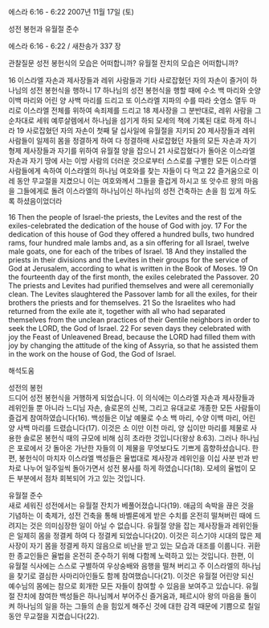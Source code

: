 에스라 6:16 - 6:22 
2007년 11월 17일 (토)

성전 봉헌과 유월절 준수



에스라 6:16 - 6:22 / 새찬송가 337 장


관찰질문
성전 봉헌식의 모습은 어떠합니까? 
유월절 잔치의 모습은 어떠합니까? 

16 이스라엘 자손과 제사장들과 레위 사람들과 기타 사로잡혔던 자의 자손이 즐거이 하나님의 성전 봉헌식을 행하니 17 하나님의 성전 봉헌식을 행할 때에 수소 백 마리와 숫양 이백 마리와 어린 양 사백 마리를 드리고 또 이스라엘 지파의 수를 따라 숫염소 열두 마리로 이스라엘 전체를 위하여 속죄제를 드리고 18 제사장을 그 분반대로, 레위 사람을 그 순차대로 세워 예루살렘에서 하나님을 섬기게 하되 모세의 책에 기록된 대로 하게 하니라 19 사로잡혔던 자의 자손이 첫째 달 십사일에 유월절을 지키되 20 제사장들과 레위 사람들이 일제히 몸을 정결하게 하여 다 정결하매 사로잡혔던 자들의 모든 자손과 자기 형제 제사장들과 자기를 위하여 유월절 양을 잡으니 21 사로잡혔다가 돌아온 이스라엘 자손과 자기 땅에 사는 이방 사람의 더러운 것으로부터 스스로를 구별한 모든 이스라엘 사람들에게 속하여 이스라엘의 하나님 여호와를 찾는 자들이 다 먹고 22 즐거움으로 이레 동안 무교절을 지켰으니 이는 여호와께서 그들을 즐겁게 하시고 또 앗수르 왕의 마음을 그들에게로 돌려 이스라엘의 하나님이신 하나님의 성전 건축하는 손을 힘 있게 하도록 하셨음이었더라 

16 Then the people of Israel-the priests, the Levites and the rest of the exiles-celebrated the dedication of the house of God with joy. 17 For the dedication of this house of God they offered a hundred bulls, two hundred rams, four hundred male lambs and, as a sin offering for all Israel, twelve male goats, one for each of the tribes of Israel. 18 And they installed the priests in their divisions and the Levites in their groups for the service of God at Jerusalem, according to what is written in the Book of Moses. 
19 On the fourteenth day of the first month, the exiles celebrated the Passover. 20 The priests and Levites had purified themselves and were all ceremonially clean. The Levites slaughtered the Passover lamb for all the exiles, for their brothers the priests and for themselves.  21 So the Israelites who had returned from the exile ate it, together with all who had separated themselves from the unclean practices of their Gentile neighbors in order to seek the LORD, the God of Israel. 22 For seven days they celebrated with joy the Feast of Unleavened Bread, because the LORD had filled them with joy by changing the attitude of the king of Assyria, so that he assisted them in the work on the house of God, the God of Israel.

해석도움





성전의 봉헌  
드디어 성전 봉헌식을 거행하게 되었습니다. 이 의식에는 이스라엘 자손과 제사장들과 레위인들 뿐 아니라 느디님 자손, 솔로몬의 신복, 그리고 유대교로 개종한 모든 사람들이 즐겁게 참여하였습니다(16). 백성들은 이날 예물로 수소 백 마리, 수양 이백 마리, 어린 양 사백 마리를 드렸습니다(17). 이것은 소 이만 이천 마리, 양 십이만 마리를 제물로 사용한 솔로몬 봉헌식 때의 규모에 비해 심히 초라한 것입니다(왕상 8:63). 그러나 하나님은 포로에서 갓 돌아온 가난한 자들의 이 제물을 무엇보다도 기쁘게 흠향하셨습니다. 한편, 봉헌식이 마치자 이스라엘 백성들은 율법대로 제사장과 레위인을 이십 사분 반과 반 차로 나누어 일주일씩 돌아가면서 성전 봉사를 하게 하였습니다(18). 모세의 율법이 모든 부분에서 점차 회복되어 가고 있는 것입니다.   

유월절 준수  
새로 세워진 성전에서는 유월절 잔치가 베풀어졌습니다(19). 애굽의 속박을 끊은 것을 기념하는 이 축제가, 성전 건축을 통해 바벨론에게 받은 수치를 온전히 떨쳐버린 때에 드려지는 것은 의미심장한 일이 아닐 수 없습니다. 유월절 양을 잡는 제사장들과 레위인들은 일제히 몸을 정결케 하여 다 정결케 되었습니다(20). 이것은 히스기야 시대의 많은 제사장이 자기 몸을 정결케 하지 않음으로 비난을 받고 있는 모습과 대조를 이룹니다. 귀환한 종교인들은 율법을 온전히 준수하기 위해 다함께 노력하고 있는 것입니다. 한편, 이 유월절 식사에는 스스로 구별하여 우상숭배와 음행을 떨쳐 버리고 주 이스라엘의 하나님을 찾기로 결심한 사마리아인들도 함께 참여했습니다(21). 이것은 유월절 어린양 되신 예수님의 몸에는 참으로 회개한 모든 자들이 참여할 수 있음을 보여주고 있습니다. 유월절 잔치에 참여한 백성들은 하나님께서 부어주신 즐거움과, 페르시아 왕의 마음을 돌이켜 하나님의 일을 하는 그들의 손을 힘있게 해주신 것에 대한 감격 때문에 기쁨으로 칠일 동안 무교절을 지켰습니다(22).